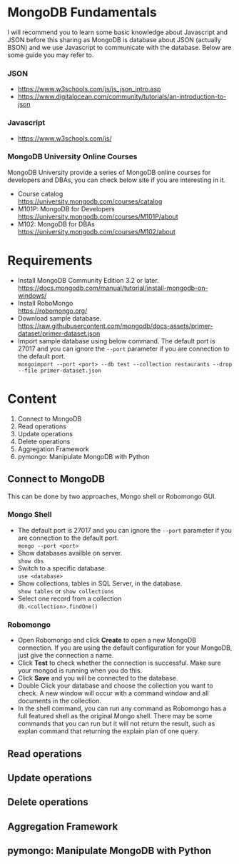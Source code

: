 # MongoDB Fundamentals

I will recommend you to learn some basic knowledge about Javascript and JSON before this sharing as MongoDB is database about JSON (actually BSON) and we use Javascript to communicate with the database. Below are some guide you may refer to.

### JSON
* https://www.w3schools.com/js/js_json_intro.asp
* https://www.digitalocean.com/community/tutorials/an-introduction-to-json

### Javascript
* https://www.w3schools.com/js/

### MongoDB University Online Courses
MongoDB University provide a series of MongoDB online courses for developers and DBAs, you can check below site if you are interesting in it.

* Course catalog
  <br>https://university.mongodb.com/courses/catalog
* M101P: MongoDB for Developers
  <br>https://university.mongodb.com/courses/M101P/about
* M102: MongoDB for DBAs
  <br>https://university.mongodb.com/courses/M102/about

# Requirements

* Install MongoDB Community Edition 3.2 or later.
  <br>https://docs.mongodb.com/manual/tutorial/install-mongodb-on-windows/
* Install RoboMongo
  <br>https://robomongo.org/
* Download sample database.
  <br>https://raw.githubusercontent.com/mongodb/docs-assets/primer-dataset/primer-dataset.json
* Import sample database using below command.
  The default port is 27017 and you can ignore the `--port` parameter if you are connection to the default port.
  <br>`mongoimport --port <port> --db test --collection restaurants --drop --file primer-dataset.json`

# Content
1. Connect to MongoDB
2. Read operations
3. Update operations
4. Delete operations
5. Aggregation Framework
6. pymongo: Manipulate MongoDB with Python

## Connect to MongoDB

This can be done by two approaches, Mongo shell or Robomongo GUI.

### Mongo Shell
* The default port is 27017 and you can ignore the `--port` parameter if you are connection to the default port.
  <br>`mongo --port <port>`
* Show databases availble on server.
  <br>`show dbs`
* Switch to a specific database.
  <br>`use <database>`
* Show collections, tables in SQL Server, in the database.
  <br>`show tables` or `show collections`
* Select one record from a collection
  <br>`db.<collection>.findOne()`

### Robomongo
* Open Robomongo and click **Create** to open a new MongoDB connection. If you are using the default configuration for your MongoDB, just give the connection a name.
* Click **Test** to check whether the connection is successful. Make sure your mongod is running when you do this.
* Click **Save** and you will be connected to the database.
* Double Click your database and choose the collection you want to check. A new window will occur with a command window and all documents in the collection.
* In the shell command, you can run any command as Robomongo has a full featured shell as the original Mongo shell. There may be some commands that you can run but it will not return the result, such as explan command that returning the explain plan of one query.

## Read operations
## Update operations
## Delete operations
## Aggregation Framework
## pymongo: Manipulate MongoDB with Python
